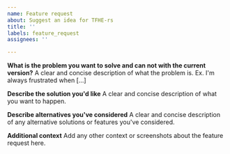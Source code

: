 ```yaml
---
name: Feature request
about: Suggest an idea for TFHE-rs
title: ''
labels: feature_request
assignees: ''

---
```


**What is the problem you want to solve and can not with the current version?**
A clear and concise description of what the problem is. Ex. I'm always frustrated when [...]

**Describe the solution you'd like**
A clear and concise description of what you want to happen.

**Describe alternatives you've considered**
A clear and concise description of any alternative solutions or features you've considered.

**Additional context**
Add any other context or screenshots about the feature request here.
